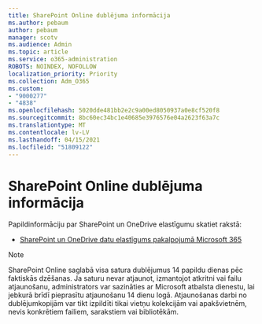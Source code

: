 ```yaml
---
title: SharePoint Online dublējuma informācija
ms.author: pebaum
author: pebaum
manager: scotv
ms.audience: Admin
ms.topic: article
ms.service: o365-administration
ROBOTS: NOINDEX, NOFOLLOW
localization_priority: Priority
ms.collection: Adm_O365
ms.custom:
- "9000277"
- "4838"
ms.openlocfilehash: 5020dde481bb2e2c9a00ed8050937a0e8cf520f8
ms.sourcegitcommit: 8bc60ec34bc1e40685e3976576e04a2623f63a7c
ms.translationtype: MT
ms.contentlocale: lv-LV
ms.lasthandoff: 04/15/2021
ms.locfileid: "51809122"
---
```

# <a name="sharepoint-online-backup-information"></a>SharePoint Online dublējuma informācija

Papildinformāciju par SharePoint un OneDrive elastīgumu skatiet rakstā:

- [SharePoint un OneDrive datu elastīgums pakalpojumā Microsoft 365](https://docs.microsoft.com/compliance/assurance/assurance-sharepoint-onedrive-data-resiliency)

> [!NOTE]
> SharePoint Online saglabā visa satura dublējumus 14 papildu dienas pēc faktiskās dzēšanas. Ja saturu nevar atjaunot, [](https://support.microsoft.com/office/restore-deleted-items-from-the-site-collection-recycle-bin-5fa924ee-16d7-487b-9a0a-021b9062d14b) izmantojot atkritni vai failu atjaunošanu, [](https://support.microsoft.com/office/restore-your-onedrive-fa231298-759d-41cf-bcd0-25ac53eb8a15)administrators var sazināties ar Microsoft atbalsta dienestu, lai jebkurā brīdī pieprasītu atjaunošanu 14 dienu logā. Atjaunošanas darbi no dublējumkopijām var tikt izpildīti tikai vietņu kolekcijām vai apakšvietnēm, nevis konkrētiem failiem, sarakstiem vai bibliotēkām.
